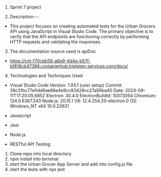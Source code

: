 1. Sprint 7 project

2. Description---
  - This project focuses on creating automated tests for the Urban Grocers API using JavaScript in Visual Studio Code. The primary objective is to verify that the API endpoints are functioning correctly by performing HTTP requests and validating the responses.

3. The documentation source used is apiDoc
  - https://cnt-f70cbb58-a6e9-4d4a-b57f-bf816cb47388.containerhub.tripleten-services.com/docs/

4. Technologies and Techniques Used
  - Visual Studio Code
    Version: 1.93.1 (user setup) 
    Commit: 38c31bc77e0dd6ae88a4e9cc93428cc27a56ba40
    Date: 2024-09-11T17:20:05.685Z
    Electron: 30.4.0
    ElectronBuildId: 10073054
    Chromium: 124.0.6367.243
    Node.js: 20.15.1
    V8: 12.4.254.20-electron.0
    OS: Windows_NT x64 10.0.22631
 
  - Javascript
  - Jest
  - Node.js
  - RESTful API Testing

1. Clone repo into local directory
2. npm install into terminal
3. start the Urban Grocer App Server and add into config.js file
4. start the tests with npx jest